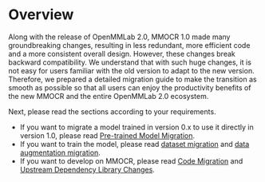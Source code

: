# Overview

Along with the release of OpenMMLab 2.0, MMOCR 1.0 made many groundbreaking changes, resulting in less redundant, more efficient code and a more consistent overall design. However, these changes break backward compatibility. We understand that with such huge changes, it is not easy for users familiar with the old version to adapt to the new version. Therefore, we prepared a detailed migration guide to make the transition as smooth as possible so that all users can enjoy the productivity benefits of the new MMOCR and the entire OpenMMLab 2.0 ecosystem.

Next, please read the sections according to your requirements.

- If you want to migrate a model trained in version 0.x to use it directly in version 1.0, please read [Pre-trained Model Migration](./model.md).
- If you want to train the model, please read [dataset migration](./dataset.md) and [data augmentation migration](./transforms.md).
- If you want to develop on MMOCR, please read [Code Migration](code.md) and [Upstream Dependency Library Changes](https://github.com/open-mmlab/mmengine/tree/main/docs/en/migration).
